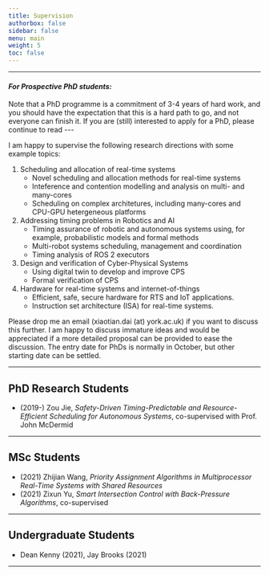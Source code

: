 ```yaml
---
title: Supervision
authorbox: false
sidebar: false
menu: main
weight: 5
toc: false
---
```


---

#### *For Prospective PhD students:* 

Note that a PhD programme is a commitment of 3-4 years of hard work, and you should have the expectation that this is a hard path to go, and not everyone can finish it. If you are (still) interested to apply for a PhD, please continue to read ---

I am happy to supervise the following research directions with some example topics:

1. Scheduling and allocation of real-time systems
    - Novel scheduling and allocation methods for real-time systems
    - Inteference and contention modelling and analysis on multi- and many-cores
    - Scheduling on complex architetures, including many-cores and CPU-GPU hetergeneous platforms
2. Addressing timing problems in Robotics and AI
    - Timing assurance of robotic and autonomous systems using, for example, probabilistic models and formal methods
    - Multi-robot systems scheduling, management and coordination
    - Timing analysis of ROS 2 executors
3. Design and verification of Cyber-Physical Systems
    - Using digital twin to develop and improve CPS
    - Formal verification of CPS
4. Hardware for real-time systems and internet-of-things
    - Efficient, safe, secure hardware for RTS and IoT applications.
    - Instruction set architecture (ISA) for real-time systems.

Please drop me an email (xiaotian.dai (at) york.ac.uk) if you want to discuss this further. I am happy to discuss immature ideas and would be appreciated if a more detailed proposal can be provided to ease the discussion. The entry date for PhDs is normally in October, but other starting date can be settled. 

---

## PhD Research Students

- (2019-) Zou Jie, *Safety-Driven Timing-Predictable and Resource-Efficient Scheduling for Autonomous Systems*, co-supervised with Prof. John McDermid


---

## MSc Students

- (2021) Zhijian Wang, _Priority Assignment Algorithms in Multiprocessor Real-Time Systems with Shared Resources_ 
- (2021) Zixun Yu, _Smart Intersection Control with Back-Pressure Algorithms_, co-supervised

---

## Undergraduate Students

- Dean Kenny (2021), Jay Brooks (2021)

---
